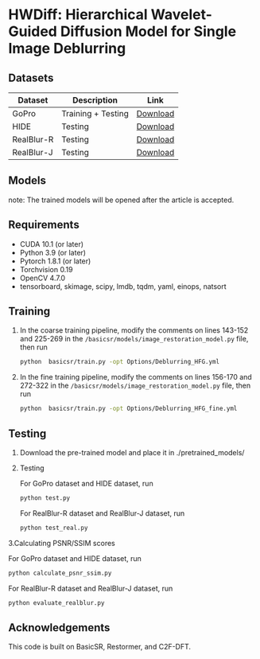 # HWDiff: Hierarchical Wavelet-Guided Diffusion Model for Single Image Deblurring

## Datasets

| Dataset                          | Description          | Link                                        |
|----------------------------------|----------------------|---------------------------------------------|
| GoPro                            | Training + Testing   | [Download](https://github.com/subeeshvasu/Awesome-Deblurring) |
| HIDE                             | Testing              | [Download](https://github.com/subeeshvasu/Awesome-Deblurring) |
|RealBlur-R                        | Testing              | [Download](https://github.com/subeeshvasu/Awesome-Deblurring) |
|RealBlur-J                        | Testing              | [Download](https://github.com/subeeshvasu/Awesome-Deblurring) |

## Models
note: The trained models will be opened after the article is accepted.

## Requirements

- CUDA 10.1 (or later)
- Python 3.9 (or later)
- Pytorch 1.8.1 (or later)
- Torchvision 0.19
- OpenCV 4.7.0
- tensorboard, skimage, scipy, lmdb, tqdm, yaml, einops, natsort

## Training

1. In the coarse training pipeline, modify the comments on lines 143-152 and 225-269 in the `/basicsr/models/image_restoration_model.py` file, then run

    ```bash
    python  basicsr/train.py -opt Options/Deblurring_HFG.yml
    ```
2. In the fine training pipeline, modify the comments on lines 156-170 and 272-322 in the `/basicsr/models/image_restoration_model.py` file, then run

    ```bash
    python  basicsr/train.py -opt Options/Deblurring_HFG_fine.yml
    ```

## Testing

1. Download the pre-trained model and place it in ./pretrained_models/
2. Testing
   
   For GoPro dataset and HIDE dataset, run
   ```bash
   python test.py
   ```

   For RealBlur-R dataset and RealBlur-J dataset, run
   ```bash
   python test_real.py
   ```
3.Calculating PSNR/SSIM scores

   For GoPro dataset and HIDE dataset, run
   ```bash
   python calculate_psnr_ssim.py
   ```

   For RealBlur-R dataset and RealBlur-J dataset, run
   ```bash
   python evaluate_realblur.py
   ```

## Acknowledgements

This code is built on BasicSR, Restormer, and C2F-DFT.
